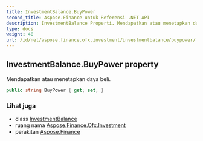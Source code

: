 ```yaml
---
title: InvestmentBalance.BuyPower
second_title: Aspose.Finance untuk Referensi .NET API
description: InvestmentBalance Properti. Mendapatkan atau menetapkan daya beli.
type: docs
weight: 40
url: /id/net/aspose.finance.ofx.investment/investmentbalance/buypower/
---
```

## InvestmentBalance.BuyPower property

Mendapatkan atau menetapkan daya beli.

```csharp
public string BuyPower { get; set; }
```

### Lihat juga

* class [InvestmentBalance](../)
* ruang nama [Aspose.Finance.Ofx.Investment](../../investmentbalance/)
* perakitan [Aspose.Finance](../../../)


